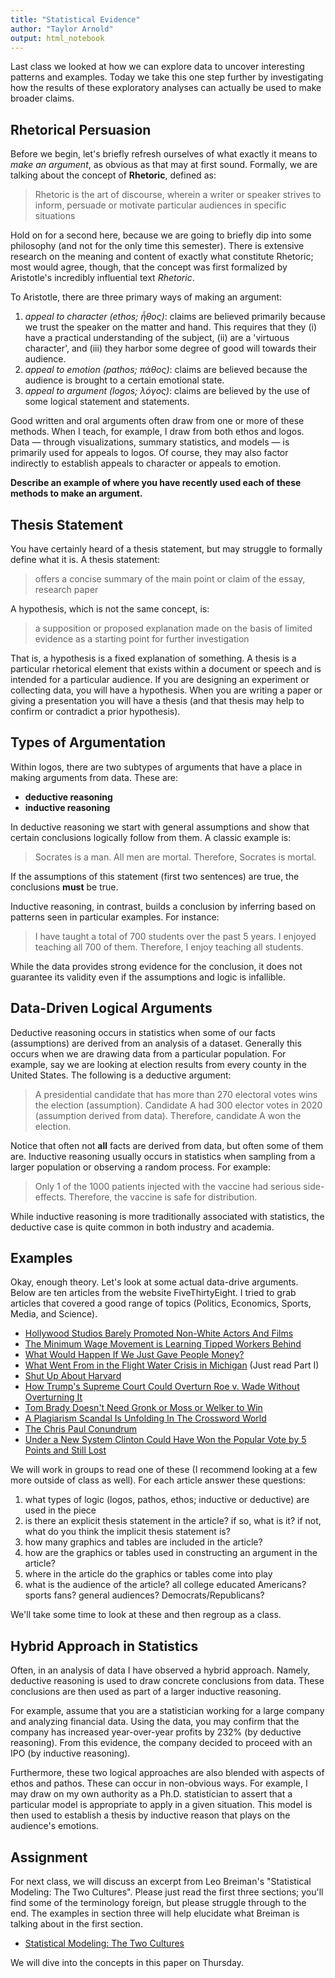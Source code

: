 ```yaml
---
title: "Statistical Evidence"
author: "Taylor Arnold"
output: html_notebook
---
```




Last class we looked at how we can explore data to uncover
interesting patterns and examples. Today we take this one
step further by investigating how the results of these
exploratory analyses can actually be used to make broader
claims.

## Rhetorical Persuasion

Before we begin, let's briefly refresh ourselves of what
exactly it means to *make an argument*, as obvious as that
may at first sound. Formally, we are talking about the
concept of **Rhetoric**, defined as:

> Rhetoric is the art of discourse, wherein a writer or
> speaker strives to inform, persuade or motivate particular
> audiences in specific situations

Hold on for a second here, because we are going to briefly
dip into some philosophy (and not for the only time this
semester). There is extensive research on the meaning and
content of exactly what constitute Rhetoric; most would
agree, though, that the concept was first formalized by
Aristotle's incredibly influential text *Rhetoric*.

To Aristotle, there are three primary ways of making an
argument:

1. *appeal to character (ethos; ἦθος)*: claims are
believed primarily because we trust the speaker on the
matter and hand. This requires that they (i) have a practical
understanding of the subject, (ii) are a 'virtuous character',
and (iii) they harbor some degree of good will towards their
audience.
2. *appeal to emotion (pathos; πάθος)*: claims are believed
because the audience is brought to a certain emotional state.
3. *appeal to argument (logos; λόγος)*: claims are believed
by the use of some logical statement and statements.

Good written and oral arguments often draw from one or more
of these methods. When I teach, for example, I draw from both
ethos and logos. Data — through visualizations, summary statistics,
and models — is primarily used for appeals to logos. Of course,
they may also factor indirectly to establish appeals to character
or appeals to emotion.

**Describe an example of where you have recently used each of
these methods to make an argument.**

## Thesis Statement

You have certainly heard of a thesis statement, but may struggle
to formally define what it is. A thesis statement:

> offers a concise summary of the main point or claim of the essay,
> research paper

A hypothesis, which is not the same concept, is:

> a supposition or proposed explanation made on the basis of
> limited evidence as a starting point for further investigation

That is, a hypothesis is a fixed explanation of something. A
thesis is a particular rhetorical element that exists within a
document or speech and is intended for a particular audience.
If you are designing an experiment or collecting data, you will
have a hypothesis. When you are writing a paper or giving a
presentation you will have a thesis (and that thesis may help to
confirm or contradict a prior hypothesis).

## Types of Argumentation

Within logos, there are two subtypes of arguments that
have a place in making arguments from data. These are:

- **deductive reasoning**
- **inductive reasoning**

In deductive reasoning we start with general assumptions and
show that certain conclusions logically follow from them. A
classic example is:

> Socrates is a man. All men are mortal. Therefore, Socrates is
> mortal.

If the assumptions of this statement (first two sentences) are
true, the conclusions **must** be true.

Inductive reasoning, in contrast, builds a conclusion by inferring
based on patterns seen in particular examples. For instance:

> I have taught a total of 700 students over the past 5 years. I
> enjoyed teaching all 700 of them. Therefore, I enjoy teaching all
> students.

While the data provides strong evidence for the conclusion, it does
not guarantee its validity even if the assumptions and logic is
infallible.

## Data-Driven Logical Arguments

Deductive reasoning occurs in statistics when some of our
facts (assumptions) are derived from an analysis of a dataset.
Generally this occurs when we are drawing data from a particular
population. For example, say we are looking at election results
from every county in the United States. The following is a
deductive argument:

> A presidential candidate that has more than 270 electoral votes
> wins the election (assumption). Candidate A had 300 elector votes
> in 2020 (assumption derived from data). Therefore, candidate A
> won the election.

Notice that often not **all** facts are derived from data, but
often some of them are. Inductive reasoning usually occurs in
statistics when sampling from a larger population or observing a
random process. For example:

> Only 1 of the 1000 patients injected with the vaccine had serious
> side-effects. Therefore, the vaccine is safe for distribution.

While inductive reasoning is more traditionally associated with
statistics, the deductive case is quite common in both industry
and academia.

## Examples

Okay, enough theory. Let's look at some actual data-drive arguments.
Below are ten articles from the website FiveThirtyEight. I tried to
grab articles that covered a good range of topics (Politics, Economics,
Sports, Media, and Science).

- [Hollywood Studios Barely Promoted Non-White Actors And Films](https://fivethirtyeight.com/features/oscars-diversity-hollywood-ad-campaign/)
- [The Minimum Wage Movement is Learning Tipped Workers Behind](https://fivethirtyeight.com/features/the-minimum-wage-movement-is-leaving-tipped-workers-behind/)
- [What Would Happen If We Just Gave People Money?](http://fivethirtyeight.com/features/universal-basic-income/)
- [What Went From in the Flight Water Crisis in Michigan](https://fivethirtyeight.com/features/what-went-wrong-in-flint-water-crisis-michigan/) (Just read Part I)
- [Shut Up About Harvard](https://fivethirtyeight.com/features/shut-up-about-harvard/)
- [How Trump's Supreme Court Could Overturn Roe v. Wade Without Overturning It](http://fivethirtyeight.com/features/how-trumps-supreme-court-could-overturn-roe-v-wade-without-overturning-it/)
- [Tom Brady Doesn't Need Gronk or Moss or Welker to Win](http://fivethirtyeight.com/features/tom-brady-doesnt-need-gronk-or-moss-or-welker-to-win/)
- [A Plagiarism Scandal Is Unfolding In The Crossword World](http://fivethirtyeight.com/features/a-plagiarism-scandal-is-unfolding-in-the-crossword-world/)
- [The Chris Paul Conundrum](https://fivethirtyeight.com/features/the-chris-paul-conundrum/)
- [Under a New System Clinton Could Have Won the Popular Vote by 5 Points and Still Lost](http://fivethirtyeight.com/features/under-a-new-system-clinton-could-have-won-the-popular-vote-by-5-points-and-still-lost/)

We will work in groups to read one of these (I recommend looking at
a few more outside of class as well). For each article answer these
questions:

1. what types of logic (logos, pathos, ethos; inductive or deductive) are
used in the piece
2. is there an explicit thesis statement in the article? if so, what is it?
if not, what do you think the implicit thesis statement is?
3. how many graphics and tables are included in the article?
4. how are the graphics or tables used in constructing an argument in the article?
5. where in the article do the graphics or tables come into play
6. what is the audience of the article? all college educated Americans?
sports fans? general audiences? Democrats/Republicans?

We'll take some time to look at these and then regroup as a class.

## Hybrid Approach in Statistics

Often, in an analysis of data I have observed a hybrid approach.
Namely, deductive reasoning is used to draw concrete conclusions
from data. These conclusions are then used as part of a larger
inductive reasoning.

For example, assume that you are a statistician working for a large
company and analyzing financial data. Using the data, you may
confirm that the company has increased year-over-year profits by
232% (by deductive reasoning). From this evidence, the company
decided to proceed with an IPO (by inductive reasoning).

Furthermore, these two logical approaches are also blended with
aspects of ethos and pathos. These can occur in non-obvious ways.
For example, I may draw on my own authority as a Ph.D. statistician
to assert that a particular model is appropriate to apply in a given
situation. This model is then used to establish a thesis by inductive
reason that plays on the audience's emotions.

## Assignment

For next class, we will discuss an excerpt from Leo Breiman's
"Statistical Modeling: The Two Cultures". Please just read the
first three sections; you'll find some of the terminology foreign,
but please struggle through to the end. The examples in section
three will help elucidate what Breiman is talking about in the
first section.

- [Statistical Modeling: The Two Cultures](https://projecteuclid.org/download/pdf_1/euclid.ss/1009213726)

We will dive into the concepts in this paper on Thursday.



